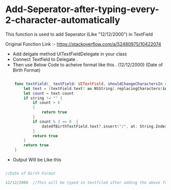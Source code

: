# Add-Seperator-after-typing-every-2-character-automatically
This function is used to add Seperator (Like "12/12/2000") in TextField

Original Function Link :- https://stackoverflow.com/a/52480975/10422074

* Add delgate method UITextFieldDelegate in your class
* Connect Textfield to Delegate . 
* Then use Below Code to acheive format like this . (12/12/2000) (Date of Birth Format) 

```swift

    func textField(_ textField: UITextField, shouldChangeCharactersIn range: NSRange, replacementString string: String) -> Bool {
        let text = (textField.text! as NSString).replacingCharacters(in: range, with: string)
        let count = text.count
        if string != "" {
            if count > 6
            {
                return true
            }
            if count % 3 == 0  {
                dateOfBirthTextField.text?.insert("/", at: String.Index.init(encodedOffset: count - 1))
            }
            return true
        }
        return true
    }

```

* Output Will be Like this 
```swift

//Date of Birth Format

12/12/2000  //This will be typed in textfiled after adding the above function.

```
